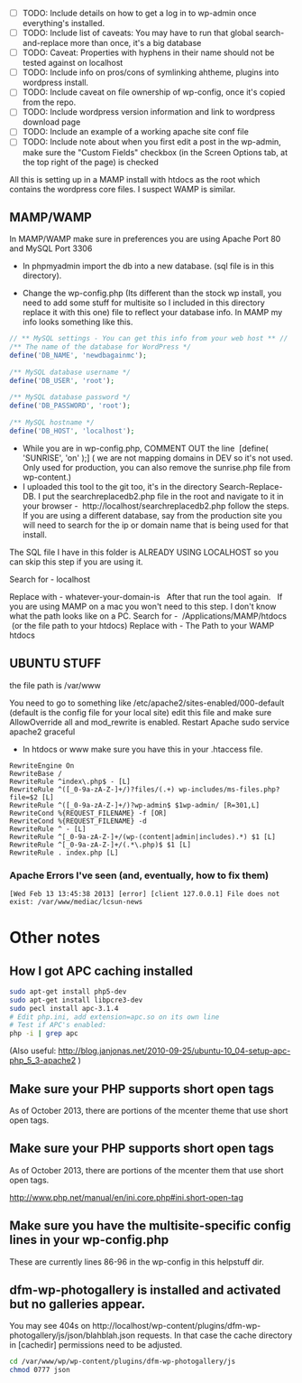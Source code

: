 - [ ] TODO: Include details on how to get a log in to wp-admin once everything's installed.
- [ ] TODO: Include list of caveats: You may have to run that global search-and-replace more than once, it's a big database
- [ ] TODO: Caveat: Properties with hyphens in their name should not be tested against on localhost
- [ ] TODO: Include info on pros/cons of symlinking ahtheme, plugins into wordpress install.
- [ ] TODO: Include caveat on file ownership of wp-config, once it's copied from the repo.
- [ ] TODO: Include wordpress version information and link to wordpress download page
- [ ] TODO: Include an example of a working apache site conf file
- [ ] TODO: Include note about when you first edit a post in the wp-admin, make sure the "Custom Fields" checkbox (in the Screen Options tab, at the top right of the page) is checked

All this is setting up in a MAMP install with htdocs as the root which contains the wordpress core files. I suspect WAMP is similar.

## MAMP/WAMP
In MAMP/WAMP make sure in preferences you are using Apache Port 80 and MySQL Port 3306
 
* In phpmyadmin import the db into a new database. (sql file is in this directory).
 
- Change the wp-config.php (Its different than the stock wp install, you need to add some stuff for multisite so I included in this directory replace it with this one) file to reflect your database info. In MAMP my info looks something like this.
```php
// ** MySQL settings - You can get this info from your web host ** //
/** The name of the database for WordPress */
define('DB_NAME', 'newdbagainmc');
 
/** MySQL database username */
define('DB_USER', 'root');
 
/** MySQL database password */
define('DB_PASSWORD', 'root');
 
/** MySQL hostname */
define('DB_HOST', 'localhost');
```

* While you are in wp-config.php, COMMENT OUT the line  [define( 'SUNRISE', 'on' );] ( we are not mapping domains in DEV so it's not used. Only used for production, you can also remove the sunrise.php file from wp-content.)
 
 
* I uploaded this tool to the git too, it's in the directory Search-Replace-DB. I put the searchreplacedb2.php file in the root and navigate to it in your browser -  http://localhost/searchreplacedb2.php
follow the steps.
 
If you are using a different database, say from the production site you will need to search for the ip or domain name that is being used for that install.

The SQL file I have in this folder is ALREADY USING LOCALHOST so you can skip this step if you are using it.

Search for - localhost

Replace with - whatever-your-domain-is
 
After that run the tool again.
 
If you are using MAMP on a mac you won't need to this step. I don't know what the path looks like on a PC.
Search for -  /Applications/MAMP/htdocs  (or the file path to your htdocs)
Replace with - The Path to your WAMP htdocs

## UBUNTU STUFF
the file path is /var/www 

You need to go to something like /etc/apache2/sites-enabled/000-default  (default is the config file for your local site)
edit this file and make sure AllowOverride all and mod_rewrite is enabled. Restart Apache sudo service apache2 graceful

* In htdocs or www make sure you have this in your .htaccess file.

```
RewriteEngine On
RewriteBase /
RewriteRule ^index\.php$ - [L]
RewriteRule ^([_0-9a-zA-Z-]+/)?files/(.+) wp-includes/ms-files.php?file=$2 [L]
RewriteRule ^([_0-9a-zA-Z-]+/)?wp-admin$ $1wp-admin/ [R=301,L]
RewriteCond %{REQUEST_FILENAME} -f [OR]
RewriteCond %{REQUEST_FILENAME} -d
RewriteRule ^ - [L]
RewriteRule ^[_0-9a-zA-Z-]+/(wp-(content|admin|includes).*) $1 [L]
RewriteRule ^[_0-9a-zA-Z-]+/(.*\.php)$ $1 [L]
RewriteRule . index.php [L]
```


### Apache Errors I've seen (and, eventually, how to fix them)
    [Wed Feb 13 13:45:38 2013] [error] [client 127.0.0.1] File does not exist: /var/www/mediac/lcsun-news


# Other notes
## How I got APC caching installed
```bash
sudo apt-get install php5-dev
sudo apt-get install libpcre3-dev
sudo pecl install apc-3.1.4
# Edit php.ini, add extension=apc.so on its own line
# Test if APC's enabled:
php -i | grep apc
```
(Also useful: http://blog.janjonas.net/2010-09-25/ubuntu-10_04-setup-apc-php_5_3-apache2 )


## Make sure your PHP supports short open tags
As of October 2013, there are portions of the mcenter theme that use short open tags.

## Make sure your PHP supports short open tags
As of October 2013, there are portions of the mcenter them that use short open tags.

http://www.php.net/manual/en/ini.core.php#ini.short-open-tag

## Make sure you have the multisite-specific config lines in your wp-config.php
These are currently lines 86-96 in the wp-config in this helpstuff dir.

## dfm-wp-photogallery is installed and activated but no galleries appear.
You may see 404s on http://localhost/wp-content/plugins/dfm-wp-photogallery/js/json/blahblah.json requests. In that case the cache directory in [cachedir] permissions need to be adjusted.
```bash
cd /var/www/wp/wp-content/plugins/dfm-wp-photogallery/js
chmod 0777 json
```

